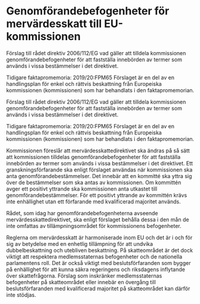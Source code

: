 # Genomförandebefogenheter för mervärdesskatt till EU-kommissionen

Förslag till rådet direktiv 2006/112/EG vad gäller att tilldela kommissionen genomförandebefogenheter för att fastställa innebörden av termer som används i vissa bestämmelser i det direktivet.

Tidigare faktapromemoria: 2019/20:FPM65
Förslaget är en del av en handlingsplan för enkel och rättvis beskattning från Europeiska kommissionen (kommissionen) som har behandlats i den faktapromemorian.

Förslag till rådet direktiv 2006/112/EG vad gäller att tilldela kommissionen genomförandebefogenheter för att fastställa innebörden av termer som används i vissa bestämmelser i det direktivet.

Tidigare faktapromemoria: 2019/20:FPM65
Förslaget är en del av en handlingsplan för enkel och rättvis beskattning från Europeiska kommissionen (kommissionen) som har behandlats i den faktapromemorian.

Kommissionen föreslår att mervärdesskattedirektivet ska ändras på så sätt att kommissionen tilldelas genomförandebefogenheter för att fastställa innebörden av termer som används i vissa bestämmelser i det direktivet. Ett granskningsförfarande ska enligt förslaget användas när kommissionen ska anta genomförandebestämmelser. Det innebär att en kommitté ska yttra sig över de bestämmelser som ska antas av kommissionen. Om kommittén avger ett positivt yttrande ska kommissionen anta utkastet till genomförandebestämmelser. För ett positivt yttrande av kommittén krävs inte enhällighet utan ett förfarande med kvalificerad majoritet används.

Rådet, som idag har genomförandebefogenheterna avseende mervärdesskattedirektivet, ska enligt förslaget behålla dessa i den mån de inte omfattas av tillämpningsområdet för kommissionens befogenheter.

Reglerna om mervärdesskatt är harmoniserade inom EU och det är i och för sig av betydelse med en enhetlig tillämpning för att undvika dubbelbeskattning och utebliven beskattning. På skatteområdet är det dock viktigt att respektera medlemsstaternas befogenheter och de nationella parlamentens roll. Det är också viktigt med beslutsförfaranden som bygger på enhällighet för att kunna säkra regeringens och riksdagens inflytande över skattefrågorna. Förslag som inskränker medlemsstaternas befogenheter på skatteområdet eller innebär en övergång till beslutsförfaranden med kvalificerad majoritet på skatteområdet kan därför inte stödjas.
